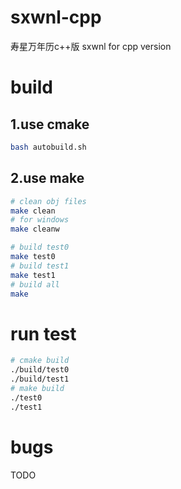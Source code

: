 # sxwnl-cpp  
寿星万年历c++版
sxwnl for cpp version
# build
## 1.use cmake  
```bash
bash autobuild.sh
```
## 2.use make  
```bash
# clean obj files
make clean
# for windows
make cleanw

# build test0
make test0
# build test1
make test1
# build all
make

```

# run test  
```bash
# cmake build
./build/test0
./build/test1
# make build
./test0
./test1
```

# bugs
TODO
